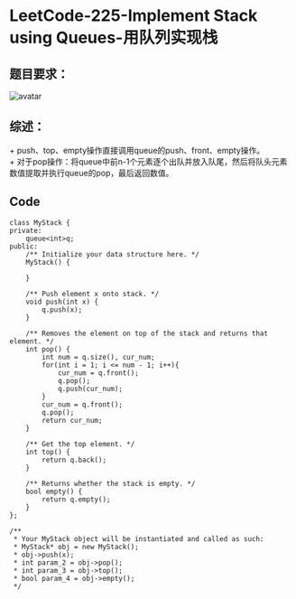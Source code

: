 # LeetCode-225-Implement Stack using Queues-用队列实现栈

## 题目要求：
![avatar](https:///github.com/JakeChanFangZiyuan20/MyLeetCode/blob/img/225.png)



## 综述：  
\+ push、top、empty操作直接调用queue的push、front、empty操作。  
\+ 对于pop操作：将queue中前n-1个元素逐个出队并放入队尾，然后将队头元素数值提取并执行queue的pop，最后返回数值。  

## Code
```
class MyStack {
private:
    queue<int>q;
public:
    /** Initialize your data structure here. */
    MyStack() {
        
    }
    
    /** Push element x onto stack. */
    void push(int x) {
        q.push(x);
    }
    
    /** Removes the element on top of the stack and returns that element. */
    int pop() {
        int num = q.size(), cur_num;
        for(int i = 1; i <= num - 1; i++){
            cur_num = q.front();
            q.pop();
            q.push(cur_num);
        }
        cur_num = q.front();
        q.pop();
        return cur_num;
    }
    
    /** Get the top element. */
    int top() {
        return q.back();
    }
    
    /** Returns whether the stack is empty. */
    bool empty() {
        return q.empty();
    }
};

/**
 * Your MyStack object will be instantiated and called as such:
 * MyStack* obj = new MyStack();
 * obj->push(x);
 * int param_2 = obj->pop();
 * int param_3 = obj->top();
 * bool param_4 = obj->empty();
 */
```


